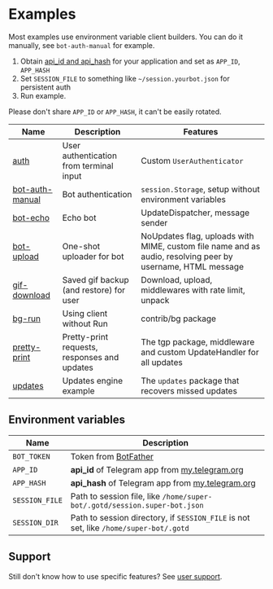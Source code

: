 # Examples

Most examples use environment variable client builders.
You can do it manually, see `bot-auth-manual` for example.

1. Obtain [api_id and api_hash](https://core.telegram.org/api/obtaining_api_id) for your application and set as `APP_ID`, `APP_HASH`
2. Set `SESSION_FILE` to something like `~/session.yourbot.json` for persistent auth
3. Run example.

Please don't share `APP_ID` or `APP_HASH`, it can't be easily rotated.

| Name                                    | Description                                  | Features |
|-----------------------------------------|----------------------------------------------|----------|
| [auth](auth/main.go)                    | User authentication from terminal input      | Custom `UserAuthenticator`
| [bot-auth-manual](bot-auth-manual/main.go) | Bot authentication                           | `session.Storage`, setup without environment variables
| [bot-echo](bot-echo/main.go)            | Echo bot                                     | UpdateDispatcher, message sender
| [bot-upload](bot-upload/main.go)        | One-shot uploader for bot                    | NoUpdates flag, uploads with MIME, custom file name and as audio, resolving peer by username, HTML message
| [gif-download](gif-download/main.go)    | Saved gif backup (and restore) for user      | Download, upload, middlewares with rate limit, unpack
| [bg-run](bg-run/main.go)                | Using client without Run                     | contrib/bg package
| [pretty-print](pretty-print/main.go)    | Pretty-print requests, responses and updates | The tgp package, middleware and custom UpdateHandler for all updates
| [updates](updates/main.go)  | Updates engine example                       | The `updates` package that recovers missed updates

## Environment variables

| Name             | Description
|------------------|---------------
| `BOT_TOKEN`      | Token from [BotFather](https://core.telegram.org/bots#6-botfather)
| `APP_ID`         | **api_id** of Telegram app from [my.telegram.org](https://my.telegram.org/apps)
| `APP_HASH`       | **api_hash** of Telegram app from [my.telegram.org](https://my.telegram.org/apps)
| `SESSION_FILE`   | Path to session file, like `/home/super-bot/.gotd/session.super-bot.json`
| `SESSION_DIR`    | Path to session directory, if `SESSION_FILE` is not set, like `/home/super-bot/.gotd`

## Support

Still don't know how to use specific features? See [user support](../.github/SUPPORT.md).

